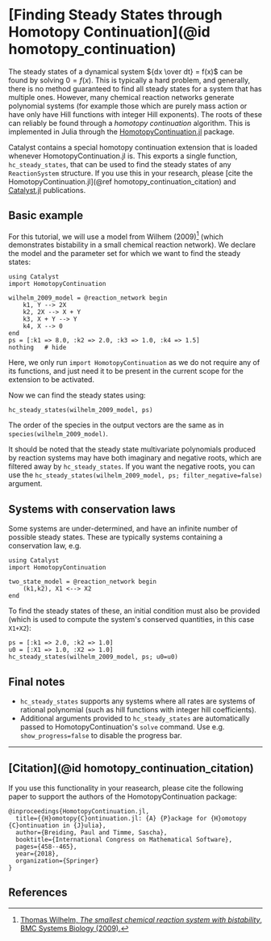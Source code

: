 # [Finding Steady States through Homotopy Continuation](@id homotopy_continuation)

The steady states of a dynamical system ${dx \over dt} = f(x)$ can be found by
solving $0 = f(x)$. This is typically a hard problem, and generally, there is no
method guaranteed to find all steady states for a system that has multiple ones.
However, many chemical reaction networks generate polynomial systems (for
example those which are purely mass action or have only have Hill functions with
integer Hill exponents). The roots of these can reliably be found through a
*homotopy continuation* algorithm. This is implemented in Julia through the
[HomotopyContinuation.jl](https://www.juliahomotopycontinuation.org/) package.

Catalyst contains a special homotopy continuation extension that is loaded whenever HomotopyContinuation.jl is. This exports a single function, `hc_steady_states`, that can be used to find the steady states of any `ReactionSystem` structure. If you use this in your research, please [cite the HomotopyContinuation.jl](@ref homotopy_continuation_citation) and [Catalyst.jl]() publications.

## Basic example
For this tutorial, we will use a model from Wilhem (2009)[^1] (which
demonstrates bistability in a small chemical reaction network). We declare the
model and the parameter set for which we want to find the steady states:
```@example hc1
using Catalyst
import HomotopyContinuation

wilhelm_2009_model = @reaction_network begin
    k1, Y --> 2X
    k2, 2X --> X + Y
    k3, X + Y --> Y
    k4, X --> 0
end
ps = [:k1 => 8.0, :k2 => 2.0, :k3 => 1.0, :k4 => 1.5]
nothing   # hide
```
Here, we only run `import HomotopyContinuation` as we do not require any of its functions, and just need it to be present in the current scope for the extension to be activated.

Now we can find the steady states using:
```@example hc1
hc_steady_states(wilhelm_2009_model, ps)
```
The order of the species in the output vectors are the same as in `species(wilhelm_2009_model)`.

It should be noted that the steady state multivariate polynomials produced by reaction systems may have both imaginary and negative roots, which are filtered away by `hc_steady_states`. If you want the negative roots, you can use the `hc_steady_states(wilhelm_2009_model, ps; filter_negative=false)` argument.


## Systems with conservation laws
Some systems are under-determined, and have an infinite number of possible steady states. These are typically systems containing a conservation
law, e.g.
```@example hc3
using Catalyst
import HomotopyContinuation

two_state_model = @reaction_network begin
    (k1,k2), X1 <--> X2
end
```
To find the steady states of these, an initial condition must also be provided (which is used to compute the system's conserved quantities, in this case `X1+X2`):
```@example hc3
ps = [:k1 => 2.0, :k2 => 1.0]
u0 = [:X1 => 1.0, :X2 => 1.0]
hc_steady_states(wilhelm_2009_model, ps; u0=u0)
```

## Final notes
- `hc_steady_states` supports any systems where all rates are systems of rational polynomial (such as hill functions with integer hill coefficients).
- Additional arguments provided to `hc_steady_states` are automatically passed to HomotopyContinuation's `solve` command. Use e.g. `show_progress=false` to disable the progress bar.
---

## [Citation](@id homotopy_continuation_citation)
If you use this functionality in your reasearch, please cite the following paper to support the authors of the HomotopyContinuation package:
```
@inproceedings{HomotopyContinuation.jl,
  title={{H}omotopy{C}ontinuation.jl: {A} {P}ackage for {H}omotopy {C}ontinuation in {J}ulia},
  author={Breiding, Paul and Timme, Sascha},
  booktitle={International Congress on Mathematical Software},
  pages={458--465},
  year={2018},
  organization={Springer}
}
```

## References
[^1]: [Thomas Wilhelm, *The smallest chemical reaction system with bistability*, BMC Systems Biology (2009).](https://bmcsystbiol.biomedcentral.com/articles/10.1186/1752-0509-3-90)
[^2]: [Paul Breiding, Sascha Timme, *HomotopyContinuation.jl: A Package for Homotopy Continuation in Julia*, International Congress on Mathematical Software (2018).](https://link.springer.com/chapter/10.1007/978-3-319-96418-8_54)
[^3:] [Andrew J Sommese, Charles W Wampler *The Numerical Solution of Systems of Polynomials Arising in Engineering and Science*, World Scientific (2005).](https://www.worldscientific.com/worldscibooks/10.1142/5763#t=aboutBook)
[^4:] [Daniel J. Bates, Paul Breiding, Tianran Chen, Jonathan D. Hauenstein, Anton Leykin, Frank Sottile, *Numerical Nonlinear Algebra*, arXiv (2023).](https://arxiv.org/abs/2302.08585)